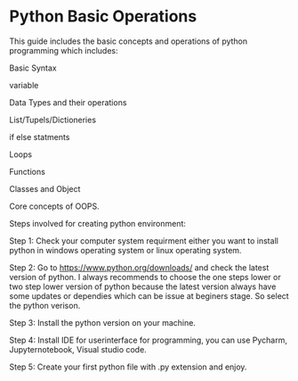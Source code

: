 # Python Basic Operations 
This guide includes the basic concepts and operations of python programming which includes:

Basic Syntax

variable 

Data Types and their operations 

List/Tupels/Dictioneries 

if else statments

Loops

Functions 

Classes and Object 

Core concepts of OOPS.

Steps involved for creating python environment: 

Step 1: Check your computer system requirment either you want to install python in windows operating system or linux operating system. 

Step 2: Go to https://www.python.org/downloads/ and check the latest version of python. I always recommends to choose the one steps lower or two step lower version of python because the latest version always have some updates or dependies which can be issue at beginers stage. So select the python verison.

Step 3: Install the python version on your machine. 

Step 4: Install IDE for userinterface for programming, you can use Pycharm, Jupyternotebook, Visual studio code. 

Step 5: Create your first python file with .py extension and enjoy. 



